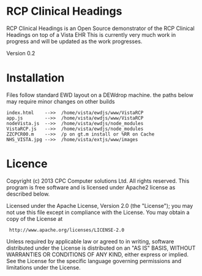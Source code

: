 RCP Clinical Headings
=====================
RCP Clinical Headings is an Open Source demonstrator of the RCP Clinical Headings on top of a Vista EHR
This is currently very much work in progress and will be updated as the work progresses.

Version 0.2

Installation
============
Files follow standard EWD layout on a DEWdrop machine.
the paths below may require minor changes on other builds

	index.html    -->>  /home/vista/ewdjs/www/VistaRCP
	app.js        -->>  /home/vista/ewdjs/www/VistaRCP
	nodeVista.js  -->>  /home/vista/ewdjs/node_modules
	VistaRCP.js   -->>  /home/vista/ewdjs/node_modules
	ZZCPCR00.m    -->>  /p on gt.m install or %RR on Cache
	NHS_VISTA.jpg -->>  /home/vista/extjs/www/images

Licence
=======
Copyright (c) 2013 CPC Computer solutions Ltd. All rights reserved.
This program is free software and is licensed under Apache2 license as described below.

Licensed under the Apache License, Version 2.0 (the "License");
   you may not use this file except in compliance with the License.
   You may obtain a copy of the License at

     http://www.apache.org/licenses/LICENSE-2.0

   Unless required by applicable law or agreed to in writing, software
   distributed under the License is distributed on an "AS IS" BASIS,
   WITHOUT WARRANTIES OR CONDITIONS OF ANY KIND, either express or implied.
   See the License for the specific language governing permissions and
   limitations under the License.